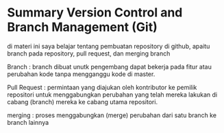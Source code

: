 # Summary Version Control and Branch Management (Git) 

di materi ini saya belajar tentang pembuatan repository di github, apaitu branch pada repository, pull request, dan merging branch

Branch : branch dibuat unutk pengembang dapat bekerja pada fitur atau perubahan kode tanpa mengganggu kode di master.

Pull Request : permintaan yang diajukan oleh kontributor ke pemilik repositori untuk menggabungkan perubahan yang telah mereka lakukan di cabang (branch) mereka ke cabang utama repositori.

merging : proses menggabungkan (merge) perubahan dari satu branch ke branch lainnya